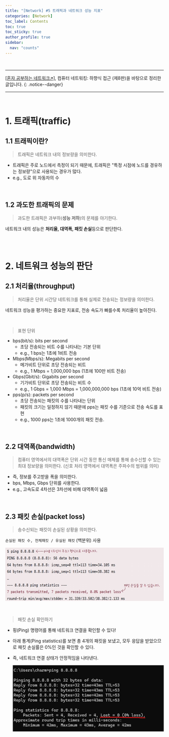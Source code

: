 ```yaml
---
title: "[Network] #5 트래픽과 네트워크 성능 지표"
categories: [Network]
toc_label: Contents
toc: true
toc_sticky: true
author_profile: true
sidebar:
  nav: "counts"
---
```


<br>

---

[[혼자 공부하는 네트워크↗️]](https://www.youtube.com/watch?v=c62qssA4hYI&list=PLYH7OjNUOWLVwdRF6_QmJVR4cQdMp0SU1&index=1), 컴퓨터 네트워킹: 하향식 접근 (제8판)을 바탕으로 정리한 글입니다.
{: .notice--danger}

---

<br>

# 1. 트래픽(traffic)

## 1.1 트래픽이란?

> 트래픽은 네트워크 내의 정보량을 의미한다.

- 트래픽은 주로 노드에서 측정이 되기 때문에, 트래픽은 "특정 시점에 노드를 경유하는 정보량"으로 사용되는 경우가 많다.
- e.g., 도로 위 자동차의 수

<br>

## 1.2 과도한 트래픽의 문제

> 과도한 트래픽은 과부하(**성능 저하**)의 문제를 야기한다.

네트워크 내의 성능은 **처리율, 대역폭, 패킷 손실**등으로 판단한다.

<br><br>

# 2. 네트워크 성능의 판단

## 2.1 처리율(throughput)

> 처리율은 단위 시간당 네트워크를 통해 실제로 전송되는 정보량을 의미한다.

네트워크 성능을 평가하는 중요한 지표로, 전송 속도가 빠를수록 처리율이 높아진다.

<br>

> 표현 단위

- bps(bit/s): bits per second
  - 초당 전송되는 비트 수를 나타내는 기본 단위
  - e.g., 1 bps는 1초에 1비트 전송
- Mbps(Mbps/s): Megabits per second
  - 메가비트 단위로 초당 전송되는 비트
  - e.g., 1 Mbps = 1,000,000 bps (1초에 100만 비트 전송)
- Gbps(Gbit/s): Gigabits per second
  - 기가비트 단위로 초당 전송되는 비트 수
  - e.g., 1 Gbps = 1,000 Mbps = 1,000,000,000 bps (1초에 10억 비트 전송)
- pps(p/s): packets per second
  - 초당 전송되는 패킷의 수를 나타내는 단위
  - 패킷의 크기는 일정하지 않기 때문에 pps는 패킷 수를 기준으로 전송 속도를 표현
  - e.g., 1000 pps는 1초에 1000개의 패킷 전송.

<br>

## 2.2 대역폭(bandwidth)

> 컴퓨터 영역에서의 대역폭은 단위 시간 동안 통신 매체를 통해 송수신할 수 있는 최대 정보량을 의미한다. (신호 처리 영역에서 대역폭은 주파수의 범위를 의미)

- 즉, 정보를 주고받을 폭을 의미한다.
- bps, Mbps, Gbps 단위를 사용한다.
- e.g., 고속도로 4차선은 3차선에 비해 대역폭이 넓음

<br>

## 2.3 패킷 손실(packet loss)

> 송수신되는 패킷이 손실된 상황을 의미한다.

`손실된 패킷 수, 전체패킷 / 유실된 패킷` (백분위) 사용

![](/assets/images/2024/2024-10-05-20-11-02.png)

<br>

> 패킷 손실 확인하기

- 핑(Ping) 명령어를 통해 네트워크 연결을 확인할 수 있다!
- 아래 통계(Ping statistics)를 보면 총 4개의 패킷을 보냈고, 모두 응답을 받았으므로 패킷 손실률은 0%인 것을 확인할 수 있다.
- 즉, 네트워크 연결 상태가 안정적임을 나타낸다.

  ![](/assets/images/2024/2024-10-05-20-13-40.png)

<br>
